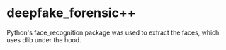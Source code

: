 # deepfake_forensic++
Python's face_recognition package was used to extract the faces, which uses dlib under the hood. 
